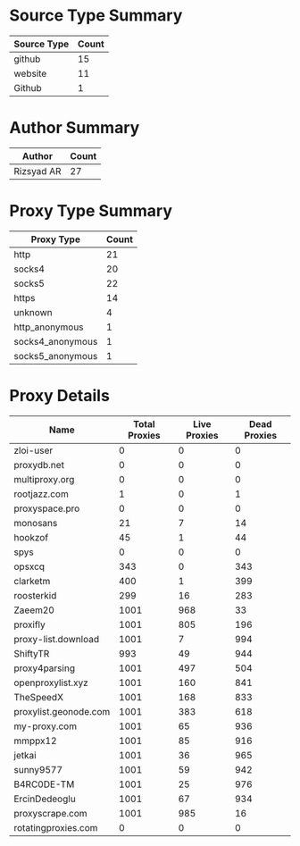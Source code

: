 # Source Type Summary

| Source Type | Count |
|-------------|-------|
| github | 15 |
| website | 11 |
| Github | 1 |


# Author Summary

| Author | Count |
|--------|-------|
| Rizsyad AR | 27 |


# Proxy Type Summary

| Proxy Type | Count |
|------------|-------|
| http | 21 |
| socks4 | 20 |
| socks5 | 22 |
| https | 14 |
| unknown | 4 |
| http_anonymous | 1 |
| socks4_anonymous | 1 |
| socks5_anonymous | 1 |


# Proxy Details

| Name | Total Proxies | Live Proxies | Dead Proxies |
|------|---------------|--------------|---------------|
| zloi-user | 0 | 0 | 0 |
| proxydb.net | 0 | 0 | 0 |
| multiproxy.org | 0 | 0 | 0 |
| rootjazz.com | 1 | 0 | 1 |
| proxyspace.pro | 0 | 0 | 0 |
| monosans | 21 | 7 | 14 |
| hookzof | 45 | 1 | 44 |
| spys | 0 | 0 | 0 |
| opsxcq | 343 | 0 | 343 |
| clarketm | 400 | 1 | 399 |
| roosterkid | 299 | 16 | 283 |
| Zaeem20 | 1001 | 968 | 33 |
| proxifly | 1001 | 805 | 196 |
| proxy-list.download | 1001 | 7 | 994 |
| ShiftyTR | 993 | 49 | 944 |
| proxy4parsing | 1001 | 497 | 504 |
| openproxylist.xyz | 1001 | 160 | 841 |
| TheSpeedX | 1001 | 168 | 833 |
| proxylist.geonode.com | 1001 | 383 | 618 |
| my-proxy.com | 1001 | 65 | 936 |
| mmppx12 | 1001 | 85 | 916 |
| jetkai | 1001 | 36 | 965 |
| sunny9577 | 1001 | 59 | 942 |
| B4RC0DE-TM | 1001 | 25 | 976 |
| ErcinDedeoglu | 1001 | 67 | 934 |
| proxyscrape.com | 1001 | 985 | 16 |
| rotatingproxies.com | 0 | 0 | 0 |
